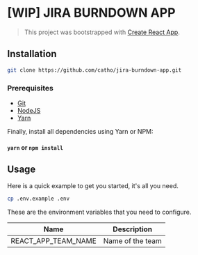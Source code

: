 # [WIP] JIRA BURNDOWN APP

> This project was bootstrapped with
> [Create React App](https://github.com/facebookincubator/create-react-app).

## Installation

```sh
git clone https://github.com/catho/jira-burndown-app.git
```

### Prerequisites

* [Git](https://git-scm.com/)
* [NodeJS](https://nodejs.org/en/)
* [Yarn](https://yarnpkg.com/en/)

Finally, install all dependencies using Yarn or NPM:

#### `yarn` or `npm install`

## Usage

Here is a quick example to get you started, it's all you need.

```sh
cp .env.example .env
```

These are the environment variables that you need to configure.

| **Name**            | **Description**  |
| ------------------- | ---------------- |
| REACT_APP_TEAM_NAME | Name of the team |
